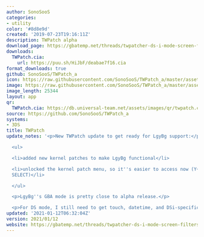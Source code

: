 ```yaml
---
author: SonoSooS
categories:
- utility
color: '#8d8e9d'
created: '2019-07-23T19:16:11Z'
description: TWPatch alpha
download_page: https://gbatemp.net/threads/twpatcher-ds-i-mode-screen-filters-and-patches.542694/
downloads:
  TWPatch.cia:
    url: https://puu.sh/HiJbF/deabae7f16.cia
format_downloads: true
github: SonoSooS/TWPatch_a
icon: https://raw.githubusercontent.com/SonoSooS/TWPatch_a/master/assets/logo.png
image: https://raw.githubusercontent.com/SonoSooS/TWPatch_a/master/assets/banner.png
image_length: 25344
layout: app
qr:
  TWPatch.cia: https://db.universal-team.net/assets/images/qr/twpatch.cia.png
source: https://github.com/SonoSooS/TWPatch_a
systems:
- 3DS
title: TWPatch
update_notes: '<p>New TWPatch update to get ready for LgyBg support:</p>

  <ul>

  <li>added new kernel patches to make LgyBg functional</li>

  <li>unlocked the kernel patch menu, so it''s easier to access now (Y+B, X+A, START,
  SELECT)</li>

  </ul>

  <p>LgyBg''s GBA mode is pretty close to alpha release.</p>

  <p>For DS mode, I still need to get touch, datetime, and DSi-specific stuff working.</p>'
updated: '2021-01-12T06:32:04Z'
version: 2021/01/12
website: https://gbatemp.net/threads/twpatcher-ds-i-mode-screen-filters-and-patches.542694/
---
```

